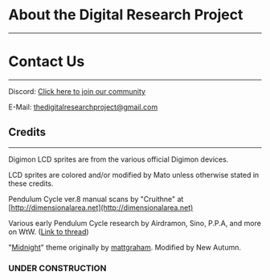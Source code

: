 # About the Digital Research Project
-----

# Contact Us
-----
Discord: [Click here to join our community](https://discord.gg/TeRPCxu)

E-Mail: [thedigitalresearchproject@gmail.com](thedigitalresearchproject@gmail.com)

## Credits
-----
Digimon LCD sprites are from the various official Digimon devices.

LCD sprites are colored and/or modified by Mato unless otherwise stated in these credits.

Pendulum Cycle ver.8 manual scans by "Cruithne" at [http://dimensionalarea.net](http://dimensionalarea.net)

Various early Pendulum Cycle research by Airdramon, Sino, P.P.A, and more on WtW. ([Link to thread](https://withthewill.net/threads/airdramons-pendulum-cycle-research.15512/))

"[Midnight](https://pages-themes.github.io/midnight/)" theme originally by [mattgraham](https://twitter.com/michigangraham). Modified by New Autumn.

### UNDER CONSTRUCTION
